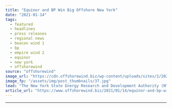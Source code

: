 ```yaml
---
title: "Equinor and BP Win Big Offshore New York"
date: "2021-01-14"
tags: 
  - featured
  - headlines
  - press releases
  - regional news
  - beacon wind 1
  - bp
  - empire wind 2
  - equinor
  - new york
  - offshorewind
source: "offshorewind"
image_url: "https://cdn.offshorewind.biz/wp-content/uploads/sites/2/2021/01/14085004/Equinor-and-BP-Win-Big-Offshore-New-York.jpg"
image_fp: "/assets/img/post_thumbnails/37.jpg"
lead: "The New York State Energy Research and Development Authority (NYSERDA) has selected the partnership"
article_url: "https://www.offshorewind.biz/2021/01/14/equinor-and-bp-win-big-offshore-new-york/"
---
```


---
